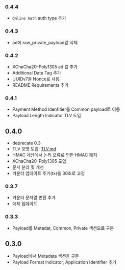 ### 0.4.4

- `Online Auth` auth type 추가

### 0.4.3

- ad에 raw_private_payload값 삭제

### 0.4.2

- XChaCha20-Poly1305 ad 값 추가
- Additional Data Tag 추가
- UUIDv7을 Nonce로 사용
- README Requirements 추가

### 0.4.1

- Payment Method Idenfitier를 Common payload로 이동
- Payload Length Indicator TLV 도입

## 0.4.0

- deprecate 0.3
- TLV 포멧 도입: [TLV.md](./TLV.md)
- HMAC 계산에서 논리 오류로 인한 HMAC 폐지
- XChaCha20-Poly1305 도입
- 문서 분리 및 개선
- 카운터 업데이트 주기(tx)를 30초로 고정

### 0.3.7

- 카운터 문자열 변환 추가
- 예제 업데이트

### 0.3.3

- Payload를 Metadat, Common, Private 색션으로 구분

## 0.3.0

- Payload에서 Metadata 섹션을 구분
- Payload Format Indicator, Application Identifier 추가
